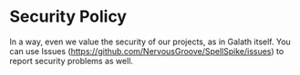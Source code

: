 # Security Policy
In a way, even we value the security of our projects, as in Galath itself. You can use Issues (https://github.com/NervousGroove/SpellSpike/issues) to report security problems as well.
